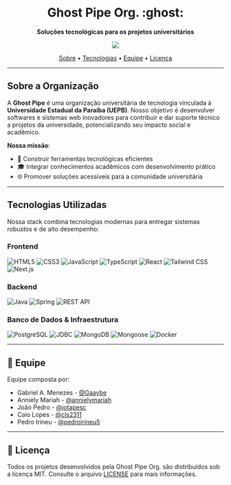 <h1 align="center">
  Ghost Pipe Org. :ghost: 
</h1> 

<p align="center">
  <strong>Soluções tecnológicas para os projetos universitários</strong> 
</p>
<p align="center">
  <img src='https://badges.frapsoft.com/os/v3/open-source.svg?v=103')> 
</p>

<p align="center">
  <a href="#-sobre">Sobre</a> •
  <a href="#-tecnologias">Tecnologias</a> •
  <a href="#-equipe">Equipe</a> •
  <a href="#-licença">Licença</a>
</p>

---

## Sobre a Organização

A **Ghost Pipe** é uma organização universitária de tecnologia vinculada à **Universidade Estadual da Paraíba (UEPB)**. Nosso objetivo é desenvolver softwares e sistemas web inovadores para contribuir e dar suporte técnico a projetos da universidade, potencializando seu impacto social e acadêmico.

**Nossa missão**:
- :wrench: Construir ferramentas tecnológicas eficientes
- :mortar_board: Integrar conhecimentos acadêmicos com desenvolvimento prático
- :globe_with_meridians: Promover soluções acessíveis para a comunidade universitária

---

## Tecnologias Utilizadas

Nossa stack combina tecnologias modernas para entregar sistemas robustos e de alto desempenho:

### Frontend
<p> <img src="https://img.shields.io/badge/HTML5-E34F26?style=for-the-badge&logo=html5&logoColor=white" alt="HTML5">
  <img src="https://img.shields.io/badge/CSS3-1572B6?style=for-the-badge&logo=css3&logoColor=white" alt="CSS3">
  <img src="https://img.shields.io/badge/JavaScript-F7DF1E?style=for-the-badge&logo=javascript&logoColor=black" alt="JavaScript">
    <img src="https://img.shields.io/badge/TypeScript-3178C6?style=for-the-badge&logo=typescript&logoColor=white" alt="TypeScript">
  <img src="https://img.shields.io/badge/React-61DAFB?style=for-the-badge&logo=react&logoColor=black" alt="React">
  <img src="https://img.shields.io/badge/Tailwind_CSS-38B2AC?style=for-the-badge&logo=tailwind-css&logoColor=white" alt="Tailwind CSS">
    <img src="https://img.shields.io/badge/Next.js-000000?style=for-the-badge&logo=nextdotjs&logoColor=white" alt="Next.js">
</p>
</p>

### Backend
<p>
  <img src="https://img.shields.io/badge/Java-ED8B00?style=for-the-badge&logo=openjdk&logoColor=white" alt="Java">
  <img src="https://img.shields.io/badge/Spring-6DB33F?style=for-the-badge&logo=spring&logoColor=white" alt="Spring">
    <img src="https://img.shields.io/badge/REST-FF5733?style=for-the-badge&logo=rest&logoColor=white" alt="REST API">
</p>

### Banco de Dados & Infraestrutura
<p>
  <img src="https://img.shields.io/badge/PostgreSQL-4169E1?style=for-the-badge&logo=postgresql&logoColor=white" alt="PostgreSQL">
      <img src="https://img.shields.io/badge/JDBC-007396?style=for-the-badge&logo=java&logoColor=white" alt="JDBC">
  <img src="https://img.shields.io/badge/MongoDB-47A248?style=for-the-badge&logo=mongodb&logoColor=white" alt="MongoDB">
  <img src="https://img.shields.io/badge/Mongoose-47A248?style=for-the-badge&logo=mongodb&logoColor=white" alt="Mongoose">
  <img src="https://img.shields.io/badge/Docker-2496ED?style=for-the-badge&logo=docker&logoColor=white" alt="Docker">
</p>

---

## :busts_in_silhouette: Equipe

Equipe composta por:
- Gabriel A. Menezes - [@Gaaybe](https://github.com/Gaaaybe)
- Anniely Mariah - [@annielymariah](https://github.com/annielymariah)
- João Pedro - [@jotapesc](https://github.com/jotapesc)
- Caio Lopes - [@cls2311](https://github.com/cls2311)
- Pedro Irineu - [@pedroirineu5](https://github.com/pedroirineu5)

---

## :page_facing_up: Licença

Todos os projetos desenvolvidos pela Ghost Pipe Org. são distribuídos sob a licença MIT. Consulte o arquivo [LICENSE](https://github.com/ghost-pipe-org/.github/blob/main/LICENSE) para mais informações.
